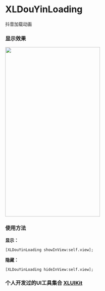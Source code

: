 # XLDouYinLoading
抖音加载动画

### 显示效果

<img src="https://github.com/mengxianliang/XLDouYinLoading/blob/master/GIF/1.gif" width=300 height=534 />

### 使用方法

**显示：**

```objc
[XLDouYinLoading showInView:self.view];
```
**隐藏：**
```objc
[XLDouYinLoading hideInView:self.view];
```

### 个人开发过的UI工具集合 [XLUIKit](https://github.com/mengxianliang/XLUIKit)
